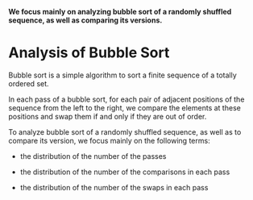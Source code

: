 **We focus mainly on analyzing bubble sort of a randomly shuffled sequence, as well as comparing its versions.**

# Analysis of Bubble Sort

Bubble sort is a simple algorithm to sort a finite sequence of a totally ordered set.

In each pass of a bubble sort, for each pair of adjacent positions of the sequence from the left to the right, we compare the elements at these positions and swap them if and only if they are out of order.

To analyze bubble sort of a randomly shuffled sequence, as well as to compare its version, we focus mainly on the following terms:

- the distribution of the number of the passes

- the distribution of the number of the comparisons in each pass

- the distribution of the number of the swaps in each pass